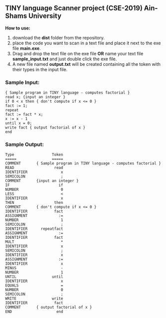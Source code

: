 ## TINY language Scanner project (CSE-2019) Ain-Shams University

**How to use:**
1. download the **dist** folder from the repository.
2. place the code you want to scan in a text file and place it next to the exe file **main.exe**.
3. Drag and drop the text file on the exe file **OR** name your text file **sample_input.txt** and just double click the exe file.
4. A new file named **output.txt** will be created containing all the token with their types in the input file.

### Sample Input:

```
{ Sample program in TINY language - computes factorial }
read x; {input an integer }
if 0 < x then { don't compute if x <= 0 }
fact := 1;
repeat
fact := fact * x;
x := x - 1
until x = 0;
write fact { output factorial of x }
end
```

### Sample Output:

```
Type                 Token
=====                =====
COMMENT       { Sample program in TINY language - computes factorial }
READ                  read
IDENTIFIER               x
SEMICOLON                ;
COMMENT       {input an integer }
IF                      if
NUMBER                   0
LESS                     <
IDENTIFIER               x
THEN                  then
COMMENT       { don't compute if x <= 0 }
IDENTIFIER            fact
ASSIGNMENT              :=
NUMBER                   1
SEMICOLON                ;
IDENTIFIER      repeatfact
ASSIGNMENT              :=
IDENTIFIER            fact
MULT                     *
IDENTIFIER               x
SEMICOLON                ;
IDENTIFIER               x
ASSIGNMENT              :=
IDENTIFIER               x
MINUS                    -
NUMBER                   1
UNTIL                until
IDENTIFIER               x
EQUALS                   =
NUMBER                   0
SEMICOLON                ;
WRITE                write
IDENTIFIER            fact
COMMENT       { output factorial of x }
END                    end
```

